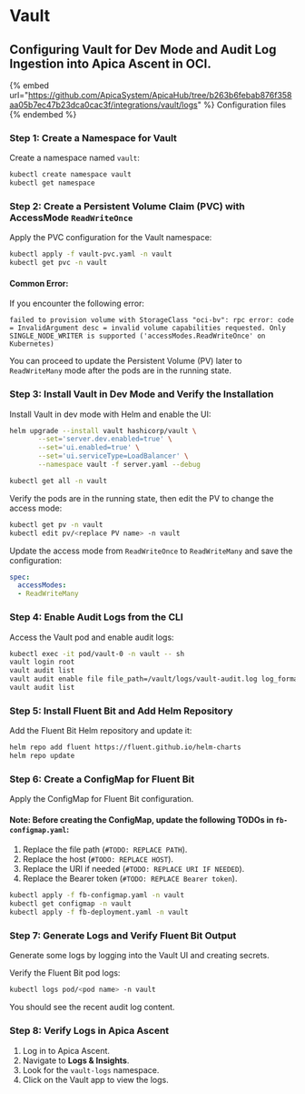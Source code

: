 # Vault

## Configuring Vault for Dev Mode and Audit Log Ingestion into Apica Ascent in OCI.

{% embed url="https://github.com/ApicaSystem/ApicaHub/tree/b263b6febab876f358aa05b7ec47b23dca0cac3f/integrations/vault/logs" %}
Configuration files
{% endembed %}

### Step 1: Create a Namespace for Vault

Create a namespace named `vault`:

```bash
kubectl create namespace vault
kubectl get namespace
```

### Step 2: Create a Persistent Volume Claim (PVC) with AccessMode `ReadWriteOnce`

Apply the PVC configuration for the Vault namespace:

```bash
kubectl apply -f vault-pvc.yaml -n vault
kubectl get pvc -n vault
```

#### Common Error:

If you encounter the following error:

```plaintext
failed to provision volume with StorageClass "oci-bv": rpc error: code = InvalidArgument desc = invalid volume capabilities requested. Only SINGLE_NODE_WRITER is supported ('accessModes.ReadWriteOnce' on Kubernetes)
```

You can proceed to update the Persistent Volume (PV) later to `ReadWriteMany` mode after the pods are in the running state.

### Step 3: Install Vault in Dev Mode and Verify the Installation

Install Vault in dev mode with Helm and enable the UI:

```bash
helm upgrade --install vault hashicorp/vault \
       --set='server.dev.enabled=true' \
       --set='ui.enabled=true' \
       --set='ui.serviceType=LoadBalancer' \
       --namespace vault -f server.yaml --debug

kubectl get all -n vault
```

Verify the pods are in the running state, then edit the PV to change the access mode:

```bash
kubectl get pv -n vault
kubectl edit pv/<replace PV name> -n vault
```

Update the access mode from `ReadWriteOnce` to `ReadWriteMany` and save the configuration:

```yaml
spec:
  accessModes:
  - ReadWriteMany
```

### Step 4: Enable Audit Logs from the CLI

Access the Vault pod and enable audit logs:

```bash
kubectl exec -it pod/vault-0 -n vault -- sh
vault login root
vault audit list
vault audit enable file file_path=/vault/logs/vault-audit.log log_format=json
vault audit list
```

### Step 5: Install Fluent Bit and Add Helm Repository

Add the Fluent Bit Helm repository and update it:

```bash
helm repo add fluent https://fluent.github.io/helm-charts
helm repo update
```

### Step 6: Create a ConfigMap for Fluent Bit

Apply the ConfigMap for Fluent Bit configuration.

#### Note: Before creating the ConfigMap, update the following TODOs in `fb-configmap.yaml`:

1. Replace the file path (`#TODO: REPLACE PATH`).
2. Replace the host (`#TODO: REPLACE HOST`).
3. Replace the URI if needed (`#TODO: REPLACE URI IF NEEDED`).
4. Replace the Bearer token (`#TODO: REPLACE Bearer token`).

```bash
kubectl apply -f fb-configmap.yaml -n vault
kubectl get configmap -n vault
kubectl apply -f fb-deployment.yaml -n vault
```

### Step 7: Generate Logs and Verify Fluent Bit Output

Generate some logs by logging into the Vault UI and creating secrets.

Verify the Fluent Bit pod logs:

```bash
kubectl logs pod/<pod name> -n vault
```

You should see the recent audit log content.

### Step 8: Verify Logs in Apica Ascent

1. Log in to Apica Ascent.
2. Navigate to **Logs & Insights**.
3. Look for the `vault-logs` namespace.
4. Click on the Vault app to view the logs.
